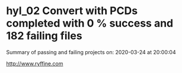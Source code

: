 # hyl_02 Convert with PCDs completed with 0 % success and 182 failing files

Summary of passing and failing projects on: 2020-03-24 at 20:00:04

http://www.ryffine.com
